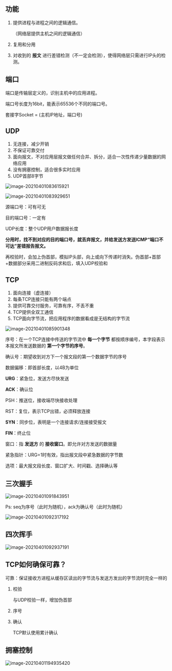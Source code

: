 ## 功能

1. 提供进程与进程之间的逻辑通信。

   （网络层提供主机之间的逻辑通信）

2. 复用和分用

3. 对收到的 **报文** 进行差错检测（不一定会检测），使得网络层只需进行IP头的检测。

## 端口

端口是传输层定义的，识别主机中的应用进程。

端口号长度为16bit，能表示65536个不同的端口号。

套接字Socket = (主机IP地址，端口号)

## UDP

1. 无连接，减少开销
2. 不保证可靠交付
3. 面向报文，不对应用层报文做任何合并、拆分，适合一次性传递少量数据的网络应用
4. 没有拥塞控制，适合很多实时应用
5. UDP首部8字节

![image-20210401083615921](https://img.jooks.cn/img/20210401083615.png)

![image-20210401083929651](https://img.jooks.cn/img/20210401083929.png)

源端口号：可有可无

目的端口号：一定有

UDP长度：整个UDP用户数据报长度

**分用时，找不到对应的目的端口号，就丢弃报文，并给发送方发送ICMP“端口不可达”差错报告报文。**

再校验时，会加上伪首部，模拟IP头部，向上或向下传递时消失。伪首部+首部+数据部分采用二进制反码求和后，填入UDP校验和

## TCP

1. 面向连接（虚连接）
2. 每条TCP连接只能有两个端点
3. 提供可靠交付服务，可靠有序，不丢不重
4. TCP提供全双工通信
5. TCP面向字节流，把应用程序的数据看成是无结构的字节流

![image-20210401085901348](https://img.jooks.cn/img/20210401085901.png)

序号：在一个TCP连接中传送的字节流中 **每一个字节** 都按顺序编号，本字段表示本报文所发送数据的 **第一个字节的序号**。

确认号：期望收到对方下一个报文段的第一个数据字节的序号

数据偏移：即首部长度，以4B为单位

**URG**：紧急位，发送方尽快发送

**ACK**：确认位

PSH：推送位，接收端尽快接收处理

RST：复位，表示TCP出错，必须释放连接

**SYN**：同步位，表明是一个连接请求/连接接受报文

**FIN**：终止位

窗口：指 **发送方**  的 **接收窗口**。即允许对方发送的数据量

紧急指针：URG=1时有效，指出报文段中紧急数据的字节数

选项：最大报文段长度、窗口扩大、时间戳、选择确认等

## 三次握手

![image-20210401091843951](https://img.jooks.cn/img/20210401091843.png)

Ps:  seq为序号（此时为随机），ack为确认号（此时为随机）

![image-20210401092317192](https://img.jooks.cn/img/20210401092317.png)

## 四次挥手

![image-20210401092937191](https://img.jooks.cn/img/20210401092937.png)

## TCP如何确保可靠？

可靠：保证接收方进程从缓存区读出的字节流与发送方发出的字节流时完全一样的

1. 校验

   与UDP校验一样，增加伪首部

2. 序号

3. 确认

   TCP默认使用累计确认

## 拥塞控制

![image-20210401194935420](https://img.jooks.cn/img/20210401194935.png)

















